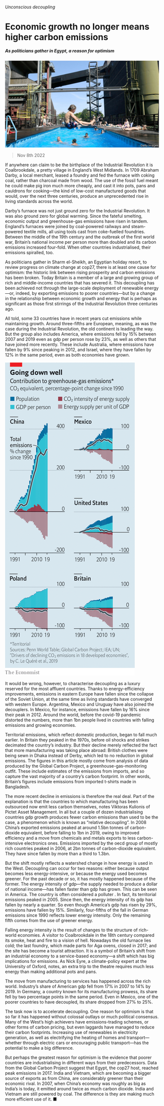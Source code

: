 ###### Unconscious decoupling

# Economic growth no longer means higher carbon emissions 

##### As politicians gather in Egypt, a reason for optimism 

![image](images/20221112_FNP501.jpg) 

> Nov 8th 2022 

If anywhere can claim to be the birthplace of the Industrial Revolution it is Coalbrookdale, a pretty village in England’s West Midlands. In 1709 Abraham Darby, a local merchant, leased a foundry and fed the furnace with coking coal, rather than charcoal made from wood. The use of the fossil fuel meant he could make pig iron much more cheaply, and cast it into pots, pans and cauldrons for cooking—the kind of low-cost manufactured goods that would, over the next three centuries, produce an unprecedented rise in living standards across the world.

Darby’s furnace was not just ground zero for the Industrial Revolution. It was also ground zero for global warming. Since the fateful smelting, economic output and greenhouse-gas emissions have risen in tandem. England’s furnaces were joined by coal-powered railways and steam-powered textile mills, all using tools cast from coke-fuelled foundries. Between the middle of the 19th century and the outbreak of the first world war, Britain’s national income per person more than doubled and its carbon emissions increased four-fold. When other countries industrialised, their emissions spiralled, too.

As politicians gather in Sharm el-Sheikh, an Egyptian holiday resort, to review progress on climate change at cop27, there is at least one cause for optimism: the historic link between rising prosperity and carbon emissions has been broken. Today Britain is a member of a large and growing group of rich and middle-income countries that has severed it. This decoupling has been achieved not through the large-scale deployment of renewable energy—or, indeed, by exporting emissions to poorer countries—but by a change in the relationship between economic growth and energy that is perhaps as significant as those first stirrings of the Industrial Revolution three centuries ago.

All told, some 33 countries have in recent years cut emissions while maintaining growth. Around three-fifths are European, meaning, as was the case during the Industrial Revolution, the old continent is leading the way. But the group also includes America, where emissions fell by 15% between 2007 and 2019 even as gdp per person rose by 23%, as well as others that have joined more recently. These include Australia, where emissions have fallen by 9% since peaking in 2012, and Israel, where they have fallen by 12% in the same period, even as both economies have grown.

![image](images/20221112_FNC660.png) 


It would be wrong, however, to characterise decoupling as a luxury reserved for the most affluent countries. Thanks to energy-efficiency improvements, emissions in eastern Europe have fallen since the collapse of the Soviet Union, at the same time as living standards have converged with western Europe. Argentina, Mexico and Uruguay have also joined the decouplers. In Mexico, for instance, emissions have fallen by 16% since their peak in 2012. Around the world, before the covid-19 pandemic distorted the numbers, more than 1bn people lived in countries with falling emissions and growing economies.

Territorial emissions, which reflect domestic production, began to fall much earlier. In Britain they peaked in the 1970s, before oil shocks and strikes decimated the country’s industry. But their decline merely reflected the fact that more manufacturing was taking place abroad: British clothes were being sewn in Dhaka instead of Derby, which led to no reduction in global emissions. The figures in this article mostly come from analysis of data produced by the Global Carbon Project, a greenhouse-gas-monitoring outfit. These include estimates of the emissions from imports, and so capture the vast majority of a country’s carbon footprint. In other words, Britain’s figures include emissions from imported t-shirts made in Bangladesh.

The more recent decline in emissions is therefore the real deal. Part of the explanation is that the countries to which manufacturing has been outsourced now emit less carbon themselves, notes Viktoras Kulionis of Pictet Asset Management. In all but a couple of dozen industrialising countries gdp growth produces fewer carbon emissions than used to be the case, a phenomenon which is known as “relative decoupling”. In 2008 China’s exported emissions peaked at around 1.5bn tonnes of carbon-dioxide equivalent, before falling to 1bn in 2019, owing to improved efficiency and a move from chemicals and metals exports to less carbon-intensive electronics ones. Emissions imported by the oecd group of mostly rich countries peaked in 2006, at 2bn tonnes of carbon-dioxide equivalent. They have since fallen by more than a third to 1.3bn.

But the shift mostly reflects a watershed change in how energy is used in the West. Decoupling can occur for two reasons: either because output becomes less energy-intensive, or because the energy used becomes greener. For the past decade or so, it has mostly happened because of the former. The energy intensity of gdp—the supply needed to produce a dollar of national income—has fallen faster than gdp has grown. This can be seen in America. The country is often considered a polluter . In fact, its territorial emissions peaked in 2005. Since then, the energy intensity of its gdp has fallen by nearly a quarter. So even though America’s gdp has risen by 29%, emissions have fallen by 15%. Similarly, four-fifths of the fall in German emissions since 1990 reflects lower energy intensity. Only the remaining fifth comes from the use of greener energy.

Falling energy intensity is the result of changes to the structure of rich-world economies. A visitor to Coalbrookdale in the 18th century compared its smoke, heat and fire to a vision of hell. Nowadays the old furnace lies cold; the last foundry, which made parts for Aga ovens, closed in 2017; and the site has become a tourist attraction. It is a symbol of Britain’s shift from an industrial economy to a service-based economy—a shift which has big implications for emissions. As Nick Eyre, a climate-policy expert at the University of Oxford, notes, an extra trip to the theatre requires much less energy than making additional pots and pans.

The move from manufacturing to services has happened across the rich world. Industry’s share of American gdp fell from 17% in 2007 to 14% by 2019. In Germany, a country known for its manufacturing prowess, its share fell by two percentage points in the same period. Even in Mexico, one of the poorer countries to have decoupled, its share dropped from 27% to 25%. 

The task now is to accelerate decoupling. One reason for optimism is that so far it has happened without colossal outlays or much political consensus. Many of the West’s high achievers have emissions-trading schemes, or other forms of carbon pricing, but even laggards have managed to reduce their carbon footprints. Increasing use of renewables in electricity generation, as well as electrifying the heating of homes and transport—whether through electric cars or encouraging public transport—has the potential to make a big difference. 

But perhaps the greatest reason for optimism is the evidence that poorer countries are industrialising in different ways from their predecessors. Data from the Global Carbon Project suggest that Egypt, the cop27 host, reached peak emissions in 2017. India and Vietnam, which are becoming a bigger source of exports as  from China, are considerably greener than their economic rival. In 2007, when China’s economy was roughly as big as India’s is today, it emitted around twice as much carbon dioxide. India and Vietnam are still powered by coal. The difference is they are making much more efficient use of it. ■


